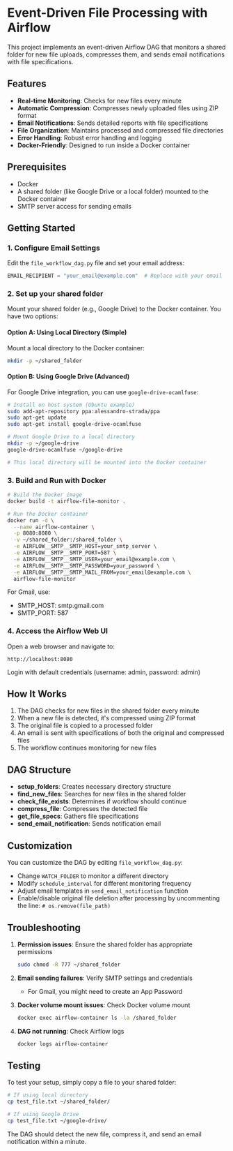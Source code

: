 # Event-Driven File Processing with Airflow

This project implements an event-driven Airflow DAG that monitors a shared folder for new file uploads, compresses them, and sends email notifications with file specifications.

## Features

- **Real-time Monitoring**: Checks for new files every minute
- **Automatic Compression**: Compresses newly uploaded files using ZIP format
- **Email Notifications**: Sends detailed reports with file specifications
- **File Organization**: Maintains processed and compressed file directories
- **Error Handling**: Robust error handling and logging
- **Docker-Friendly**: Designed to run inside a Docker container

## Prerequisites

- Docker
- A shared folder (like Google Drive or a local folder) mounted to the Docker container
- SMTP server access for sending emails

## Getting Started

### 1. Configure Email Settings

Edit the `file_workflow_dag.py` file and set your email address:

```python
EMAIL_RECIPIENT = "your_email@example.com"  # Replace with your email
```

### 2. Set up your shared folder

Mount your shared folder (e.g., Google Drive) to the Docker container. You have two options:

#### Option A: Using Local Directory (Simple)

Mount a local directory to the Docker container:

```bash
mkdir -p ~/shared_folder
```

#### Option B: Using Google Drive (Advanced)

For Google Drive integration, you can use `google-drive-ocamlfuse`:

```bash
# Install on host system (Ubuntu example)
sudo add-apt-repository ppa:alessandro-strada/ppa
sudo apt-get update
sudo apt-get install google-drive-ocamlfuse

# Mount Google Drive to a local directory
mkdir -p ~/google-drive
google-drive-ocamlfuse ~/google-drive

# This local directory will be mounted into the Docker container
```

### 3. Build and Run with Docker

```bash
# Build the Docker image
docker build -t airflow-file-monitor .

# Run the Docker container
docker run -d \
  --name airflow-container \
  -p 8080:8080 \
  -v ~/shared_folder:/shared_folder \
  -e AIRFLOW__SMTP__SMTP_HOST=your_smtp_server \
  -e AIRFLOW__SMTP__SMTP_PORT=587 \
  -e AIRFLOW__SMTP__SMTP_USER=your_email@example.com \
  -e AIRFLOW__SMTP__SMTP_PASSWORD=your_password \
  -e AIRFLOW__SMTP__SMTP_MAIL_FROM=your_email@example.com \
  airflow-file-monitor
```

For Gmail, use:

- SMTP_HOST: smtp.gmail.com
- SMTP_PORT: 587

### 4. Access the Airflow Web UI

Open a web browser and navigate to:

```
http://localhost:8080
```

Login with default credentials (username: admin, password: admin)

## How It Works

1. The DAG checks for new files in the shared folder every minute
2. When a new file is detected, it's compressed using ZIP format
3. The original file is copied to a processed folder
4. An email is sent with specifications of both the original and compressed files
5. The workflow continues monitoring for new files

## DAG Structure

- **setup_folders**: Creates necessary directory structure
- **find_new_files**: Searches for new files in the shared folder
- **check_file_exists**: Determines if workflow should continue
- **compress_file**: Compresses the detected file
- **get_file_specs**: Gathers file specifications
- **send_email_notification**: Sends notification email

## Customization

You can customize the DAG by editing `file_workflow_dag.py`:

- Change `WATCH_FOLDER` to monitor a different directory
- Modify `schedule_interval` for different monitoring frequency
- Adjust email templates in `send_email_notification` function
- Enable/disable original file deletion after processing by uncommenting the line: `# os.remove(file_path)`

## Troubleshooting

1. **Permission issues**: Ensure the shared folder has appropriate permissions

   ```bash
   sudo chmod -R 777 ~/shared_folder
   ```

2. **Email sending failures**: Verify SMTP settings and credentials

   - For Gmail, you might need to create an App Password

3. **Docker volume mount issues**: Check Docker volume mount

   ```bash
   docker exec airflow-container ls -la /shared_folder
   ```

4. **DAG not running**: Check Airflow logs
   ```bash
   docker logs airflow-container
   ```

## Testing

To test your setup, simply copy a file to your shared folder:

```bash
# If using local directory
cp test_file.txt ~/shared_folder/

# If using Google Drive
cp test_file.txt ~/google-drive/
```

The DAG should detect the new file, compress it, and send an email notification within a minute.
